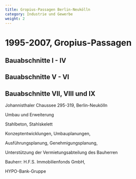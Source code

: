 ```yaml
---
title: Gropius-Passagen Berlin-Neukölln
category: Industrie und Gewerbe
weight: 2
---
```

# 1995-2007, Gropius-Passagen

## Bauabschnitte I - IV

## Bauabschnitte V - VI

## Bauabschnitte VII, VIII und IX

Johannisthaler Chaussee 295-319, Berlin-Neukölln

Umbau und Erweiterung

Stahlbeton, Stahlskelett

Konzeptentwicklungen, Umbauplanungen,

Ausführungsplanung, Genehmigungsplanung,

Unterstützung der Vermietungsabteilung des Bauherren

Bauherr: H.F.S. Immobilienfonds GmbH,

HYPO-Bank-Gruppe